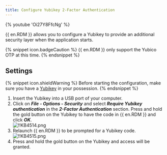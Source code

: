 ```yaml
---
title: Configure Yubikey 2-Factor Authentication
---
```

{% youtube 'Oi27Y8FfcNg' %}

{{ en.RDM }} allows you to configure a Yubikey to provide an additional security layer when the application starts.

{% snippet icon.badgeCaution %}
{{ en.RDM }} only support the Yubico OTP at this time.
{% endsnippet %}

## Settings

{% snippet icon.shieldWarning %}
Before starting the configuration, make sure you have a [Yubikey](https://www.yubico.com/) in your possession.
{% endsnippet %}

1. Insert the Yubikey into a USB port of your computer.
1. Click on ***File - Options - Security*** and select ***Require Yubikey authentication*** in the ***2-Factor Authentication*** section. Press and hold the gold button on the Yubikey to have the code in {{ en.RDM }} and click ***OK***.  
![!!KB4514.png](https://webdevolutions.azureedge.net/docs/en/kb/KB4514.png)
1. Relaunch {{ en.RDM }} to be prompted for a Yubikey code.  
![!!KB4515.png](https://webdevolutions.azureedge.net/docs/en/kb/KB4515.png)
1. Press and hold the gold button on the Yubikey and access will be granted.
